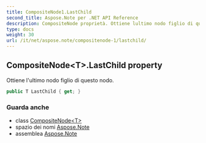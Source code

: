 ```yaml
---
title: CompositeNode1.LastChild
second_title: Aspose.Note per .NET API Reference
description: CompositeNode proprietà. Ottiene lultimo nodo figlio di questo nodo.
type: docs
weight: 30
url: /it/net/aspose.note/compositenode-1/lastchild/
---
```

## CompositeNode&lt;T&gt;.LastChild property

Ottiene l'ultimo nodo figlio di questo nodo.

```csharp
public T LastChild { get; }
```

### Guarda anche

* class [CompositeNode&lt;T&gt;](../)
* spazio dei nomi [Aspose.Note](../../compositenode-1/)
* assemblea [Aspose.Note](../../../)


